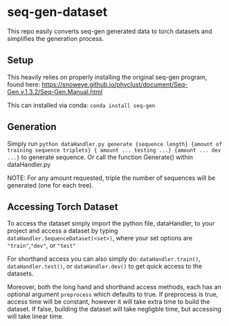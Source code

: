 # seq-gen-dataset
This repo easily converts seq-gen generated data to torch datasets and simplifies the generation process. 

## Setup
This heavily relies on properly installing the original seq-gen program, found here: https://snoweye.github.io/phyclust/document/Seq-Gen.v.1.3.2/Seq-Gen.Manual.html

This can installed via conda:
`conda install seq-gen`

## Generation
Simply run `python dataHandler.py generate {sequence length} {amount of training sequence triplets} { amount ... testing ...} {amount ... dev ...}` to generate sequence. Or call the function Generate() within dataHandler.py

NOTE: For any amount requested, triple the number of sequences will be generated (one for each tree).
## Accessing Torch Dataset
To access the dataset simply import the python file, dataHandler, to your project and access a dataset by typing `dataHandler.SequenceDataset(<set>)`, where your set options are `"train"`,`"dev"`, or `"test"`

For shorthand access you can also simply do: `dataHandler.train()`, `dataHandler.test()`, or `dataHandler.dev()` to get quick access to the datasets.

Moreover, both the long hand and shorthand access methods, each has an optional argument `preprocess` which defaults to true. If preprocess is true, access time will be constant, however it will take extra time to build the dataset. If false, building the dataset will take negligble time, but accessing will take linear time.
